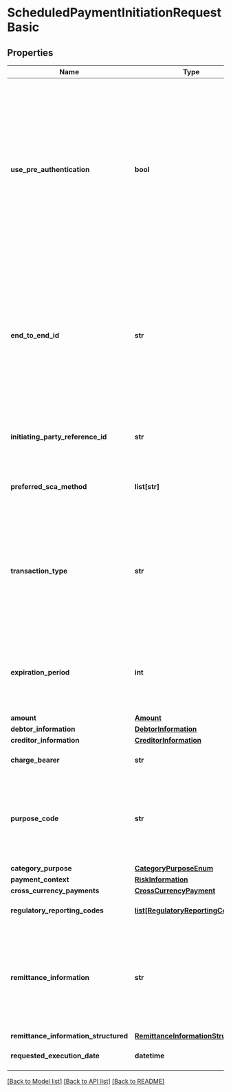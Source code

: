 # ScheduledPaymentInitiationRequestBasic

## Properties
Name | Type | Description | Notes
------------ | ------------- | ------------- | -------------
**use_pre_authentication** | **bool** | This field is only applicable for ASPSP&#x27;s which support pre-authentication. It can also be filled in payments toward other ASPSP&#x27;s, but the value will then be ignored. * If set to true the Open Banking Service will store the pre-authentication token for use with future payments. This will only work if also a PsuId is provided which is stored in the Open Banking Service. * If set to false the pre-authentication token will only be used to finish one payment. After which it will be discarded.  | [optional] [default to False]
**end_to_end_id** | **str** | Unique identification, as assigned by the initiating party, to unambiguously identify the transaction. This identification is passed on, unchanged, throughout the entire end-to-end chain. Usage: The end-to-end identification can be used for reconciliation or to link tasks relating to the transaction. It can be included in several messages related to the transaction. Required for PSD2 payments  | [optional] 
**initiating_party_reference_id** | **str** | Reference to the payment created by the Initiating Party. This Id will not be visible to the Payment Service User. Required for PSD2 payments  | [optional] 
**preferred_sca_method** | **list[str]** | Multiple preferred methods can be choosen. It is not guaranteed that the ASPSP will use the preferred method.  | [optional] 
**transaction_type** | **str** | Transaction type used in this transaction. ONLINE - Used particularly for Online transactions, e.g. a webshop QR - Used for transactions from a QR. eg. Invoice INSTORE - Used for instore transactions for eg.- a POS device P2P - Used for peer-to-peer (customer-to-customer) transactions, e.g. a Transaction Request  | [optional] [default to 'Online']
**expiration_period** | **int** | Time in seconds after which the transaction will expire. If not provided a default value will be used if the &#x60;PaymentProduct&#x60; equals &#x60;IDEAL&#x60;. For ONLINE - 1200 and for INSTORE - 120. Required for QR type transactions  | [optional] 
**amount** | [**Amount**](Amount.md) |  | 
**debtor_information** | [**DebtorInformation**](DebtorInformation.md) |  | [optional] 
**creditor_information** | [**CreditorInformation**](CreditorInformation.md) |  | [optional] 
**charge_bearer** | **str** | Charge bearer.  Note - ISO20022 ChargeBearerType1Code.  | [optional] 
**purpose_code** | **str** | Specifies the purpose code that resulted in a payment initiation. Fill with a 4 characters code from the ExternalPurpose1Code list published by ISO20022 or use the values ‘Commerce’, ‘Carpark’, ‘Transport’.  | [optional] 
**category_purpose** | [**CategoryPurposeEnum**](CategoryPurposeEnum.md) |  | [optional] 
**payment_context** | [**RiskInformation**](RiskInformation.md) |  | [optional] 
**cross_currency_payments** | [**CrossCurrencyPayment**](CrossCurrencyPayment.md) |  | [optional] 
**regulatory_reporting_codes** | [**list[RegulatoryReportingCode]**](RegulatoryReportingCode.md) | List of needed regulatory reporting codes for international payments  | [optional] 
**remittance_information** | **str** | Information supplied to enable the matching of an entry with the items that the transfer is intended to settle. This information will be visible to the Payment Service User.  **Conditional validation:** * In case the PaymentProduct is set to IDEAL the maxLength is limited to 35  | [optional] 
**remittance_information_structured** | [**RemittanceInformationStructured**](RemittanceInformationStructured.md) |  | [optional] 
**requested_execution_date** | **datetime** | Date of first payment execution. ISO 8601 DateTime.  | 

[[Back to Model list]](../README.md#documentation-for-models) [[Back to API list]](../README.md#documentation-for-api-endpoints) [[Back to README]](../README.md)

